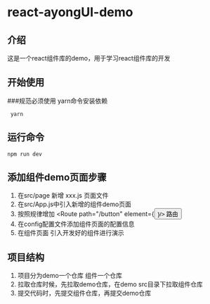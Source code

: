 # react-ayongUI-demo

## 介绍

这是一个react组件库的demo，用于学习react组件库的开发

## 开始使用
###规范必须使用 yarn命令安装依赖

``` 
 yarn
```

## 运行命令

``` 
npm run dev
```

## 添加组件demo页面步骤

1. 在src/page 新增 xxx.js 页面文件
2. 在src/App.js中引入新增的组件demo页面
3. 按照规律增加    <Route path="/button" element={<Button/>}/> 路由
4. 在config配置文件添加组件页面的配置信息
5. 在组件页面 引入开发好的组件进行演示


## 项目结构

1.  项目分为demo一个仓库 组件一个仓库
2.  拉取仓库时候，先拉取demo仓库，在demo src目录下拉取组件仓库 
3.  提交代码时，先提交组件仓库，再提交demo仓库
